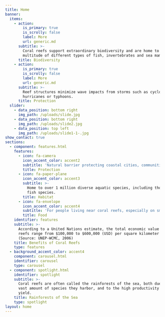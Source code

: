 ```yaml
---
title: Home
banner:
  items:
    - action:
        is_primary: true
        is_scrolly: false
        label: More
        url: generic.md
      subtitle: >-
        Coral reefs support extraordinary biodiversity and are home to a
        multitude of different types of fish, invertebrates and sea mammals.
      title: Biodiversity
    - action:
        is_primary: true
        is_scrolly: false
        label: More
        url: generic.md
      subtitle: >-
        Reef structures minimize wave impacts from storms such as cyclones,
        hurricanes or typhoons.
      title: Protection
  slider:
    - data_position: bottom right
      img_path: /uploads/slide.jpg
    - data_position: bottom right
      img_path: /uploads/slide2.jpg
    - data_position: top left
      img_path: /uploads/slide1-1-.jpg
show_contact: true
sections:
  - component: features.html
    features:
      - icon: fa-camera
        icon_accent_color: accent2
        subtitle: 'Natural barrier protecting coastal cities, communities and beaches.'
        title: Protection
      - icon: fa-paper-plane
        icon_accent_color: accent3
        subtitle: >-
          Home to over 1 million diverse aquatic species, including thousands of
          fish species.
        title: Habitat
      - icon: fa-envelope
        icon_accent_color: accent4
        subtitle: 'For people living near coral reefs, especially on small islands.'
        title: Food
    identifier: features
    subtitle: >-
      According to a United Nations estimate, the total economic value of coral
      reefs range from $100,000 to $600,000 (USD) per square kilometer per year.
      (Source: UNEP-WCMC, 2006)
    title: Benefits of Coral Reefs
    type: features
  - background_accent_color: accent4
    component: carousel.html
    identifier: carousel
    type: carousel
  - component: spotlight.html
    identifier: spotlight
    subtitle: >-
      Coral reefs are often called the rainforests of the sea, both due to the
      vast amount of species they harbor, and to the high productivity they
      yield.
    title: Rainforests of the Sea
    type: spotlight
layout: home
---
```


